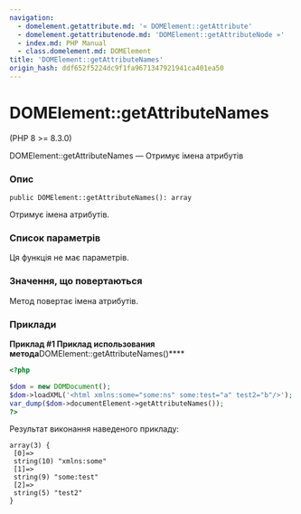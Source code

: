 ```yaml
---
navigation:
  - domelement.getattribute.md: '« DOMElement::getAttribute'
  - domelement.getattributenode.md: 'DOMElement::getAttributeNode »'
  - index.md: PHP Manual
  - class.domelement.md: DOMElement
title: 'DOMElement::getAttributeNames'
origin_hash: ddf652f5224dc9f1fa9671347921941ca401ea50
---
```

# DOMElement::getAttributeNames

(PHP 8 >= 8.3.0)

DOMElement::getAttributeNames — Отримує імена атрибутів

### Опис

```methodsynopsis
public DOMElement::getAttributeNames(): array
```

Отримує імена атрибутів.

### Список параметрів

Ця функція не має параметрів.

### Значення, що повертаються

Метод повертає імена атрибутів.

### Приклади

**Приклад #1 Приклад использования метода**DOMElement::getAttributeNames()\*\*\*\*

```php
<?php

$dom = new DOMDocument();
$dom->loadXML('<html xmlns:some="some:ns" some:test="a" test2="b"/>');
var_dump($dom->documentElement->getAttributeNames());
?>
```

Результат виконання наведеного прикладу:

```
array(3) {
 [0]=>
 string(10) "xmlns:some"
 [1]=>
 string(9) "some:test"
 [2]=>
 string(5) "test2"
}
```
